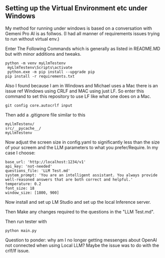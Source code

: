 ## Setting up the Virtual Environment etc under Windows

My method for running under windows is based on a conversation with Gemeni Pro AI is as follwos. (I had all manner of requirements issues trying to run without virtual env.)

Enter The Following Commands which is generally as listed in README.MD but with minor additions and tweaks.

```
python -m venv myLlmTestenv
 myLlmTestenv\Scripts\activate
 python.exe -m pip install --upgrade pip
pip install -r requirements.txt
```
Also I found because I am in Windows and Michael uses a Mac there is an issue ref Windows using CRLF and MAC using just LF.  So enter this command to set this repository to use LF like what one does on a Mac.

```
git config core.autocrlf input 
```
Then add a .gitignore file similar to this

```
myLlmTestenv/
src/__pycache__/
myLlmTestenv
```



Now adjust the screen size in config.yaml to significantly less than the size of your screem and the LLM parameters to what you prefer/Require.
In my case I choose:

```
base_url: 'http://localhost:1234/v1'
api_key: 'not-needed'
questions_file: 'LLM Test.md'
system_prompt: 'You are an intelligent assistant. You always provide well-reasoned answers that are both correct and helpful.'
temperature: 0.2
font_size: 18
window_size: [1800, 900]
```

Now install and set up LM Studio and set up the local Inference server.

Then Make any changes required to the questions in the "LLM Test.md".

Then run tester with
```
python main.py
```
Question to ponder: why am I no longer getting messenges about OpenAI not connected when using Local LLM?  Maybe the issue was to do with the crlf/lf issue.

